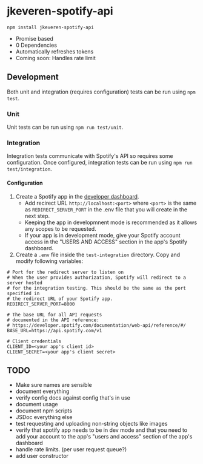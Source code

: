 # jkeveren-spotify-api
`npm install jkeveren-spotify-api`

- Promise based
- 0 Dependencies
- Automatically refreshes tokens
- Coming soon: Handles rate limit

## Development
Both unit and integration (requires configuration) tests can be run using `npm test`.
### Unit
Unit tests can be run using `npm run test/unit`.
### Integration
Integration tests communicate with Spotify's API so requires some configuration.
Once configured, integration tests can be run using `npm run test/integration`.
#### Configuration
1. Create a Spotify app in the [developer dashboard](https://developer.spotify.com/dashboard/).
	- Add recirect URL `http://localhost:<port>` where `<port>` is the same as `REDIRECT_SERVER_PORT` in the .env file that you will create in the next step.
	- Keeping the app in developmnent mode is recommended as it allows any scopes to be requested.
	- If your app is in development mode, give your Spotify account access in the "USERS AND ACCESS" section in the app's Spotify dashboard.
1. Create a `.env` file inside the `test-integration` directory. Copy and modify following variables:
```
# Port for the redirect server to listen on
# When the user provides authorization, Spotify will redirect to a server hosted
# for the integration testing. This should be the same as the port specified in
# the redirect URL of your Spotify app.
REDIRECT_SERVER_PORT=8000

# The base URL for all API requests
# documented in the API reference:
# https://developer.spotify.com/documentation/web-api/reference/#/
BASE_URL=https://api.spotify.com/v1

# Client credentials
CLIENT_ID=<your app's client id>
CLIENT_SECRET=<your app's client secret>
```

## TODO
- Make sure names are sensible
- document everything
- verify config docs against config that's in use
- document usage
- document npm scripts
- JSDoc everything else
- test requesting and uploading non-string objects like images
- verify that spotify app needs to be in dev mode and that you need to add your account to the app's "users and access" section of the app's dashboard
- handle rate limits. (per user request queue?)
- add user constructor
